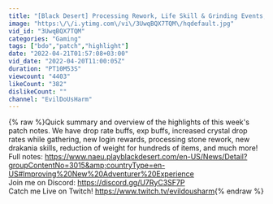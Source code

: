 ```yaml
---
title: "[Black Desert] Processing Rework, Life Skill & Grinding Events, Item Weight Reduction | Patch Notes"
image: "https:\/\/i.ytimg.com\/vi\/3UwqBQX7TQM\/hqdefault.jpg"
vid_id: "3UwqBQX7TQM"
categories: "Gaming"
tags: ["bdo","patch","highlight"]
date: "2022-04-21T01:57:08+03:00"
vid_date: "2022-04-20T11:00:05Z"
duration: "PT10M53S"
viewcount: "4403"
likeCount: "382"
dislikeCount: ""
channel: "EvilDoUsHarm"
---
```

{% raw %}Quick summary and overview of the highlights of this week's patch notes. We have drop rate buffs, exp buffs, increased crystal drop rates while gathering, new login rewards, processing stone rework, new drakania skills, reduction of weight for hundreds of items, and much more! <br />Full notes: <a rel="nofollow" target="blank" href="https://www.naeu.playblackdesert.com/en-US/News/Detail?groupContentNo=3015&amp;countryType=en-US#Improving%20New%20Adventurer%20Experience">https://www.naeu.playblackdesert.com/en-US/News/Detail?groupContentNo=3015&amp;countryType=en-US#Improving%20New%20Adventurer%20Experience</a><br />Join me on Discord: <a rel="nofollow" target="blank" href="https://discord.gg/U7RyC3SF7P">https://discord.gg/U7RyC3SF7P</a><br />Catch me Live on Twitch! <a rel="nofollow" target="blank" href="https://www.twitch.tv/evildousharm">https://www.twitch.tv/evildousharm</a>{% endraw %}
